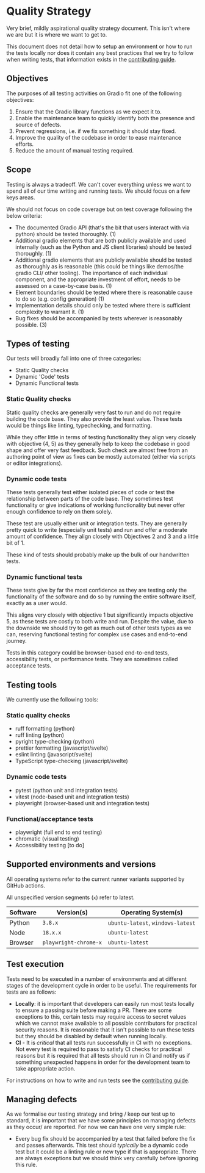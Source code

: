 # Quality Strategy

Very brief, mildly aspirational quality strategy document. This isn't where we are but it is where we want to get to.

This document does not detail how to setup an environment or how to run the tests locally nor does it contain any best practices that we try to follow when writing tests, that information exists in the [contributing guide](https://github.com/gradio-app/gradio/blob/main/CONTRIBUTING.md).

## Objectives

The purposes of all testing activities on Gradio fit one of the following objectives:

1. Ensure that the Gradio library functions as we expect it to.
2. Enable the maintenance team to quickly identify both the presence and source of defects.
3. Prevent regressions, i.e. if we fix something it should stay fixed.
4. Improve the quality of the codebase in order to ease maintenance efforts.
5. Reduce the amount of manual testing required.

## Scope

Testing is always a tradeoff. We can't cover everything unless we want to spend all of our time writing and running tests. We should focus on a few keys areas.

We should not focus on code coverage but on test coverage following the below criteria:

- The documented Gradio API (that's the bit that users interact with via python) should be tested thoroughly. (1)
- Additional gradio elements that are both publicly available and used internally (such as the Python and JS client libraries) should be tested thoroughly. (1)
- Additional gradio elements that are publicly available should be tested as thoroughly as is reasonable (this could be things like demos/the gradio CLI/ other tooling). The importance of each individual component, and the appropriate investment of effort, needs to be assessed on a case-by-case basis. (1)
- Element boundaries should be tested where there is reasonable cause to do so (e.g. config generation) (1)
- Implementation details should only be tested where there is sufficient complexity to warrant it. (1)
- Bug fixes should be accompanied by tests wherever is reasonably possible. (3)

## Types of testing

Our tests will broadly fall into one of three categories:

- Static Quality checks
- Dynamic 'Code' tests
- Dynamic Functional tests

### Static Quality checks

Static quality checks are generally very fast to run and do not require building the code base. They also provide the least value. These tests would be things like linting, typechecking, and formatting.

While they offer little in terms of testing functionality they align very closely with objective (4, 5) as they generally help to keep the codebase in good shape and offer very fast feedback. Such check are almost free from an authoring point of view as fixes can be mostly automated (either via scripts or editor integrations).

### Dynamic code tests

These tests generally test either isolated pieces of code or test the relationship between parts of the code base. They sometimes test functionality or give indications of working functionality but never offer enough confidence to rely on them solely.

These test are usually either unit or integration tests. They are generally pretty quick to write (especially unit tests) and run and offer a moderate amount of confidence. They align closely with Objectives 2 and 3 and a little bit of 1.

These kind of tests should probably make up the bulk of our handwritten tests.

### Dynamic functional tests

These tests give by far the most confidence as they are testing only the functionality of the software and do so by running the entire software itself, exactly as a user would.

This aligns very closely with objective 1 but significantly impacts objective 5, as these tests are costly to both write and run. Despite the value, due to the downside we should try to get as much out of other tests types as we can, reserving functional testing for complex use cases and end-to-end journey.

Tests in this category could be browser-based end-to-end tests, accessibility tests, or performance tests. They are sometimes called acceptance tests.

## Testing tools

We currently use the following tools:

### Static quality checks

- ruff formatting (python)
- ruff linting (python)
- pyright type-checking (python)
- prettier formatting (javascript/svelte)
- eslint linting (javascript/svelte)
- TypeScript type-checking (javascript/svelte)

### Dynamic code tests

- pytest (python unit and integration tests)
- vitest (node-based unit and integration tests)
- playwright (browser-based unit and integration tests)

### Functional/acceptance tests

- playwright (full end to end testing)
- chromatic (visual testing)
- Accessibility testing [to do]

## Supported environments and versions

All operating systems refer to the current runner variants supported by GitHub actions.

All unspecified version segments (`x`) refer to latest.

| Software | Version(s)            | Operating System(s)               |
| -------- | --------------------- | --------------------------------- |
| Python   | `3.8.x`               | `ubuntu-latest`, `windows-latest` |
| Node     | `18.x.x`              | `ubuntu-latest`                   |
| Browser  | `playwright-chrome-x` | `ubuntu-latest`                   |

## Test execution

Tests need to be executed in a number of environments and at different stages of the development cycle in order to be useful. The requirements for tests are as follows:

- **Locally**: it is important that developers can easily run most tests locally to ensure a passing suite before making a PR. There are some exceptions to this, certain tests may require access to secret values which we cannot make available to all possible contributors for practical security reasons. It is reasonable that it isn't possible to run these tests but they should be disabled by default when running locally.
- **CI** - It is _critical_ that all tests run successfully in CI with no exceptions. Not every test is required to pass to satisfy CI checks for practical reasons but it is required that all tests should run in CI and notify us if something unexpected happens in order for the development team to take appropriate action.

For instructions on how to write and run tests see the [contributing guide](https://github.com/gradio-app/gradio/blob/main/CONTRIBUTING.md).

## Managing defects

As we formalise our testing strategy and bring / keep our test up to standard, it is important that we have some principles on managing defects as they occur/ are reported. For now we can have one very simple rule:

- Every bug fix should be accompanied by a test that failed before the fix and passes afterwards. This test should _typically_ be a dynamic code test but it could be a linting rule or new type if that is appropriate. There are always exceptions but we should think very carefully before ignoring this rule.
